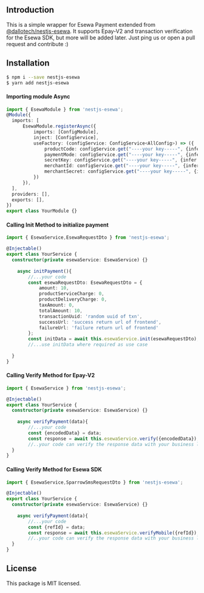 ## Introduction
This is a simple wrapper for Esewa Payment extended from [@dallotech/nestjs-esewa](https://github.com/DalloTech/nestjs-esewa). It supports Epay-V2 and transaction verification for the Esewa SDK, but more will be added later. Just ping us or open a pull request and contribute :)

## Installation

```bash
$ npm i --save nestjs-esewa 
$ yarn add nestjs-esewa 
```

#### Importing module Async

```typescript
import { EsewaModule } from 'nestjs-esewa';
@Module({
  imports: [
      EsewaModule.registerAsync({
          imports: [ConfigModule],
          inject: [ConfigService],
          useFactory: (configService: ConfigService<AllConfig>) => ({
              productCode: configService.get("----your key-----", {infer: true}),
              paymentMode: configService.get("----your key-----", {infer: true}),
              secretKey: configService.get("----your key-----", {infer: true}),
              merchantId: configService.get("----your key-----", {infer: true}),
              merchantSecret: configService.get("----your key-----", {infer: true}),
          })
      }),
  ],
  providers: [],
  exports: [],
})
export class YourModule {}
```
#### Calling Init Method to initialize payment

```typescript
import { EsewaService,EsewaRequestDto } from 'nestjs-esewa';

@Injectable()
export class YourService {
  constructor(private esewaService: EsewaService) {}
    
    async initPayment(){
        //...your code
        const esewaRequestDto: EsewaRequestDto = {
            amount: 10,
            productServiceCharge: 0,
            productDeliveryCharge: 0,
            taxAmount: 0,
            totalAmount: 10,
            transactionUuid: 'random uuid of txn',
            successUrl: 'success return url of frontend',
            failureUrl: 'failure return url of frontend'
        };
        const initData = await this.esewaService.init(esewaRequestDto);
        //...use initData where required as use case
    
  }
}
```

#### Calling Verify Method for Epay-V2

```typescript
import { EsewaService } from 'nestjs-esewa';

@Injectable()
export class YourService {
  constructor(private esewaService: EsewaService) {}
    
    async verifyPayment(data){
        //...your code
        const {encodedData} = data;
        const response = await this.esewaService.verify({encodedData});
        //..your code can verify the response data with your business logic and response format
  }
}
```

#### Calling Verify Method for Esewa SDK

```typescript
import { EsewaService,SparrowSmsRequestDto } from 'nestjs-esewa';

@Injectable()
export class YourService {
  constructor(private esewaService: EsewaService) {}
    
    async verifyPayment(data){
        //...your code
        const {refId} = data;
        const response = await this.esewaService.verifyMobile({refId});
        //..your code can verify the response data with your business logic and response format
  }
}
```

## License

This package is MIT licensed.
